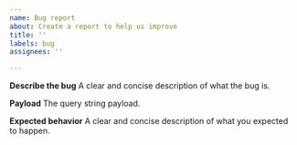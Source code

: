 ```yaml
---
name: Bug report
about: Create a report to help us improve
title: ''
labels: bug
assignees: ''

---
```


**Describe the bug**
A clear and concise description of what the bug is.

**Payload**
The query string payload.

**Expected behavior**
A clear and concise description of what you expected to happen.
